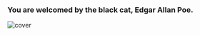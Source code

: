 ###   You are welcomed by the black cat, Edgar Allan Poe.




![cover](https://user-images.githubusercontent.com/100204853/205521404-fca51bf5-af31-47d8-8831-81af5d0ca58f.gif)

